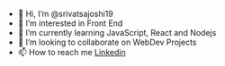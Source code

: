 - 👋 Hi, I’m @srivatsajoshi19
- 👀 I’m interested in Front End
- 🌱 I’m currently learning JavaScript, React and Nodejs
- 💞️ I’m looking to collaborate on WebDev Projects
- 📫 How to reach me [Linkedin](https://www.linkedin.com/in/srivatsajoshi)

<!---
srivatsajoshi19/srivatsajoshi19 is a ✨ special ✨ repository because its `README.md` (this file) appears on your GitHub profile.
You can click the Preview link to take a look at your changes.
--->
